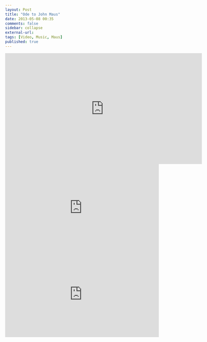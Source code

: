 ```yaml
---
layout: Post
title: "Ode to John Maus"
date: 2013-05-08 00:35
comments: false
sidebar: collapse
external-url:
tags: [Video, Music, Maus]
published: true
---
```



<div class="flex-video">
    <iframe width="640" height="360" src="https://www.youtube-nocookie.com/embed/DnMfKacI9AY" frameborder="0" allowfullscreen></iframe>
</div>

<div class="flex-video">
    <iframe src="http://player.vimeo.com/video/49588241?title=0&amp;byline=0&amp;portrait=0&amp;color=ffffff" width="500" height="281" frameborder="0" webkitAllowFullScreen mozallowfullscreen allowFullScreen></iframe>
</div>

<div class="flex-video">
    <iframe src="http://player.vimeo.com/video/26588609?title=0&amp;byline=0&amp;portrait=0&amp;color=ffffff" width="500" height="281" frameborder="0" webkitAllowFullScreen mozallowfullscreen allowFullScreen></iframe>
</div>